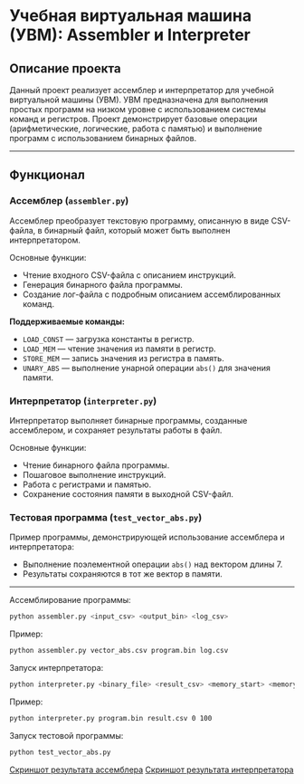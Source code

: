 # Учебная виртуальная машина (УВМ): Assembler и Interpreter

## Описание проекта

Данный проект реализует ассемблер и интерпретатор для учебной виртуальной машины (УВМ). УВМ предназначена для выполнения простых программ на низком уровне с использованием системы команд и регистров. Проект демонстрирует базовые операции (арифметические, логические, работа с памятью) и выполнение программ с использованием бинарных файлов.

---

## Функционал

### Ассемблер (`assembler.py`)

Ассемблер преобразует текстовую программу, описанную в виде CSV-файла, в бинарный файл, который может быть выполнен интерпретатором.

Основные функции:
- Чтение входного CSV-файла с описанием инструкций.
- Генерация бинарного файла программы.
- Создание лог-файла с подробным описанием ассемблированных команд.

**Поддерживаемые команды:**
- `LOAD_CONST` — загрузка константы в регистр.
- `LOAD_MEM` — чтение значения из памяти в регистр.
- `STORE_MEM` — запись значения из регистра в память.
- `UNARY_ABS` — выполнение унарной операции `abs()` для значения памяти.

### Интерпретатор (`interpreter.py`)

Интерпретатор выполняет бинарные программы, созданные ассемблером, и сохраняет результаты работы в файл.

Основные функции:
- Чтение бинарного файла программы.
- Пошаговое выполнение инструкций.
- Работа с регистрами и памятью.
- Сохранение состояния памяти в выходной CSV-файл.

### Тестовая программа (`test_vector_abs.py`)

Пример программы, демонстрирующей использование ассемблера и интерпретатора:
- Выполнение поэлементной операции `abs()` над вектором длины 7.
- Результаты сохраняются в тот же вектор в памяти.

---

Ассемблирование программы:

```bash
python assembler.py <input_csv> <output_bin> <log_csv>
```
Пример:
```bash
python assembler.py vector_abs.csv program.bin log.csv
```
Запуск интерпретатора:
```bash
python interpreter.py <binary_file> <result_csv> <memory_start> <memory_end>
```
Пример:
```bash
python interpreter.py program.bin result.csv 0 100
```
Запуск тестовой программы:
```bash
python test_vector_abs.py
```
[Скриншот результата ассемблера](photo/Снимок%20экрана%202024-11-21%20221323.png)
[Скриншот результата интерпретатора](photo/Снимок%20экрана%202024-11-25%20211714.png)